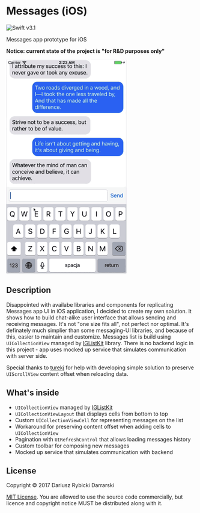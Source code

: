 # Messages (iOS)

![Swift v3.1](https://img.shields.io/badge/swift-v3.1-orange.svg)

Messages app prototype for iOS

**Notice: current state of the project is "for R&D purposes only"**

![sending test message](Misc/sending_test_message.gif)

## Description

Disappointed with availabe libraries and components for replicating Messages app UI in iOS application, I decided to create my own solution. It shows how to build chat-alike user interface that allows sending and receiving messages. It's not "one size fits all", not perfect nor optimal. It's definately much simplier than some messaging-UI libraries, and because of this, easier to maintain and customize. Messages list is build using `UICollectionView` managed by [IGListKit](https://github.com/Instagram/IGListKit) library. There is no backend logic in this project - app uses mocked up service that simulates communication with server side.

Special thanks to [turekj](https://github.com/turekj) for help with developing simple solution to preserve `UIScrollView` content offset when reloading data.

## What's inside

- `UICollectionView` managed by [IGListKit](https://github.com/Instagram/IGListKit)
- `UICollectionViewLayout` that displays cells from bottom to top
- Custom `UICollectionViewCell` for representing messages on the list
- Workaround for preserving content offset when adding cells to `UICollectionView`
- Pagination with `UIRefreshControl` that allows loading messages history
- Custom toolbar for composing new messages
- Mocked up service that simulates communication with backend

## License

Copyright © 2017 Dariusz Rybicki Darrarski

[MIT License](LICENSE). You are allowed to use the source code commercially, but licence and copyright notice MUST be distributed along with it.
